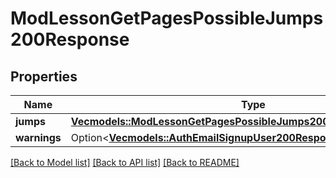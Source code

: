# ModLessonGetPagesPossibleJumps200Response

## Properties

Name | Type | Description | Notes
------------ | ------------- | ------------- | -------------
**jumps** | [**Vec<models::ModLessonGetPagesPossibleJumps200ResponseJumpsInner>**](mod_lesson_get_pages_possible_jumps_200_response_jumps_inner.md) |  | 
**warnings** | Option<[**Vec<models::AuthEmailSignupUser200ResponseWarningsInner>**](auth_email_signup_user_200_response_warnings_inner.md)> |  | [optional]

[[Back to Model list]](../README.md#documentation-for-models) [[Back to API list]](../README.md#documentation-for-api-endpoints) [[Back to README]](../README.md)


